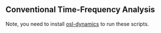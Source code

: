 Conventional Time-Frequency Analysis
------------------------------------

Note, you need to install [osl-dynamics](https://github.com/OHBA-analysis/osl-dynamics) to run these scripts.
